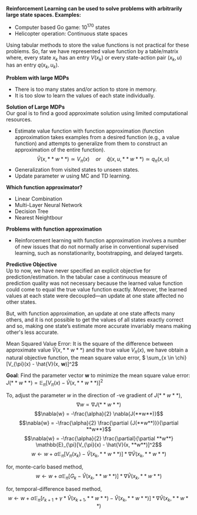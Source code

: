 **Reinforcement Learning can be used to solve problems with arbitrarily large state spaces. Examples:**
* Computer based Go game: $10^{170}$ states
* Helicopter operation: Continuous state spaces

Using tabular methods to store the value functions is not practical for these problems. So, far we have represented value function by a table/matrix where, every state $x_k$ has an entry $V(x_k)$ or every state-action pair $(x_k, u)$ has an entry $q(x_k, u_k)$.

**Problem with large MDPs**
* There is too many states and/or action to store in memory.
* It is too slow to learn the values of each state individually. 

**Solution of Large MDPs** \
Our goal is to find a good approximate solution using limited computational resources.
* Estimate value function with function approximation (function approximation takes examples from a desired function (e.g., a value function) and attempts to generalize from them to construct an approximation of the entire function). \
$$\hat{V}(x, **w**) \simeq V_{\pi}(x) \quad or \quad \hat{q}(x, u, **w**) \simeq q_{\pi}(x, u)$$
* Generalization from visited states to unseen states.
* Update parameter $w$ using MC and TD learning.

**Which function approximator?**
* Linear Combination
* Multi-Layer Neural Network
* Decision Tree
* Nearest Neightbour

**Problems with function approximation**
* Reinforcement learning with function approximation involves a number of new issues that do not normally arise in conventional supervised learning, such as nonstationarity, bootstrapping, and delayed targets.

**Predictive Objective** \
Up to now, we have never specified an explicit objective for prediction/estimation. In the tabular case a continuous measure of prediction quality was not necessary because the learned value function could come to equal the true value function exactly. Moreover, the learned values at each state were decoupled—an update at one state affected no other states. 

But, with function approximation, an update at one state affects many others, and it is not possible to get the values of all states exactly correct and so, making one state’s estimate more accurate invariably means making
other's less accurate. 

Mean Squared Value Error: It is the square of the difference between approximate value $\hat{V}(x, **w**)$ and the true value $V_{\pi}(x)$, we have obtain a natural objective function, the mean square value error, 
$ \sum_{x \in \chi}[V_{\pi}(x) - \hat{V}(x, **w**)]^2$

**Goal**: Find the parameter vector **w** to minimize the mean square value error:
$J(**w**) = \mathbb{E}_{\pi}[V_{\pi}(x) - \hat{V}(x, **w**)]^2$

To, adjust the parameter $w$ in the direction of -ve gradient of $J(**w**)$,
$$\nabla{w} \propto \nabla{J(**w**)}$$
$$\nabla{w} = -\frac{\alpha}{2} \nabla{J(**w**)}$$
$$\nabla{w} = -\frac{\alpha}{2} \frac{\partial {J(**w**)}}{\partial **w**}$$
$$\nabla{w} = -\frac{\alpha}{2} \frac{\partial}{\partial **w**} \mathbb{E}_{\pi}[V_{\pi}(x) - \hat{V}(x, **w**)]^2$$
$$w \leftarrow w+ \alpha \mathbb{E}_{\pi}[V_{\pi}(x_k) - \hat{V}(x_k, **w**)]*\nabla{\hat{V}(x_k, **w**)}$$

for, monte-carlo based method,
$$w \leftarrow w+ \alpha \mathbb{E}_{\pi}[G_k - \hat{V}(x_k, **w**)]*\nabla{\hat{V}(x_k, **w**)}$$

for, temporal-difference based method,
$$w \leftarrow w+ \alpha \mathbb{E}_{\pi}[r_{k+1} + \gamma*\hat{V}(x_{k+1},**w**) - \hat{V}(x_k, **w**)]*\nabla{\hat{V}(x_k, **w**)}$$
